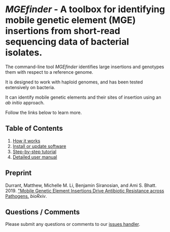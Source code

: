 # *MGEfinder* - A toolbox for identifying mobile genetic element (MGE) insertions from short-read sequencing data of bacterial isolates.

The command-line tool *MGEfinder* identifies large insertions and genotypes them with respect to a reference genome.

It is designed to work with haploid genomes, and has been tested extensively on bacteria.

It can identify mobile genetic elements and their sites of insertion using an *ab initio* approach.

Follow the links below to learn more.

## Table of Contents
1. [How it works](https://github.com/bhattlab/MGEfinder/wiki/How-it-works)
2. [Install or update software](https://github.com/bhattlab/MGEfinder/wiki/Installation)
3. [Step-by-step tutorial](https://github.com/bhattlab/MGEfinder/wiki/Tutorial)
4. [Detailed user manual](https://github.com/bhattlab/MGEfinder/wiki/User-manual)


## Preprint
Durrant, Matthew, Michelle M. Li, Benjamin Siranosian, and Ami S. Bhatt. 2019. ["Mobile Genetic Element Insertions Drive 
Antibiotic Resistance across Pathogens.](https://doi.org/10.1101/527788) *bioRxiv*.

## Questions / Comments
Please submit any questions or comments to our [issues handler](https://github.com/durrantmm/mgefinder/issues). 
